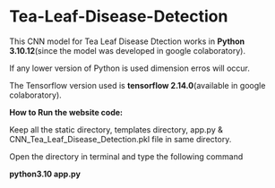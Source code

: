 # Tea-Leaf-Disease-Detection

This CNN model for Tea Leaf Disease Dtection works in **Python 3.10.12**(since the model was developed in google colaboratory).

If any lower version of Python is used dimension erros will occur.

The Tensorflow version used is **tensorflow 2.14.0**(available in google colaboratory).

**How to Run the website code:**

Keep all the static directory, templates directory, app.py & CNN_Tea_Leaf_Disease_Detection.pkl file in same directory.

Open the directory in terminal and type the following command

  **python3.10 app.py**

